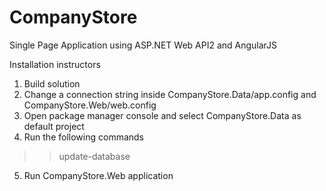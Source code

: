 # CompanyStore
Single Page Application using ASP.NET Web API2 and AngularJS

Installation instructors

1. Build solution
2. Change a connection string inside CompanyStore.Data/app.config and CompanyStore.Web/web.config
3. Open package manager console and select CompanyStore.Data as default project
4. Run the following commands	 		
>> update-database
5. Run CompanyStore.Web application
